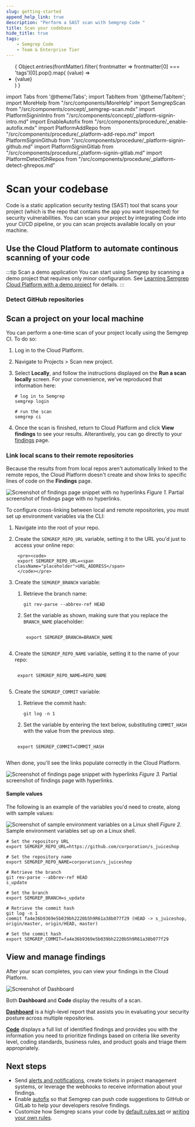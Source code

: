 ```yaml
---
slug: getting-started
append_help_link: true
description: "Perform a SAST scan with Semgrep Code "
title: Scan your codebase
hide_title: true
tags:
    - Semgrep Code
    - Team & Enterprise Tier
---
```


<ul id="tag__badge-list">
{
Object.entries(frontMatter).filter(
    frontmatter => frontmatter[0] === 'tags')[0].pop().map(
    (value) => <li class='tag__badge-item'>{value}</li> )
}
</ul>

import Tabs from '@theme/Tabs';
import TabItem from '@theme/TabItem';
import MoreHelp from "/src/components/MoreHelp"
import SemgrepScan from "/src/components/concept/_semgrep-scan.mdx"
import PlatformSigninIntro from "/src/components/concept/_platform-signin-intro.md"
import EnableAutofix from "/src/components/procedure/_enable-autofix.mdx"
import PlatformAddRepo from "/src/components/procedure/_platform-add-repo.md"
import PlatformSigninGithub from "/src/components/procedure/_platform-signin-github.md"
import PlatformSigninGitlab from "/src/components/procedure/_platform-signin-gitlab.md"
import PlatformDetectGhRepos from "/src/components/procedure/_platform-detect-ghrepos.md"

# Scan your codebase

Code is a static application security testing (SAST) tool that scans your project (which is the repo that contains the app you want inspected) for security vulnerabilities. You can scan your project by integrating Code into your CI/CD pipeline, or you can scan projects available locally on your machine.

## Use the Cloud Platform to automate continous scanning of your code

<PlatformAddRepo />

:::tip Scan a demo application
You can start using Semgrep by scanning a demo project that requires only minor
configuration. See [Learning Semgrep Cloud Platform with a demo project](/semgrep-code/demo-project/)
for details.
:::

### Detect GitHub repositories

<PlatformDetectGhRepos />

## Scan a project on your local machine

You can perform a one-time scan of your project locally using the Semgrep CI. To
do so:

1. Log in to the Cloud Platform.

2. Navigate to Projects > Scan new project.

3. Select **Locally**, and follow the instructions displayed on the **Run a scan
   locally** screen. For your convenience, we've reproduced that information
   here:

    ```console
    # log in to Semgrep
    semgrep login

    # run the scan
    semgrep ci
    ```

4. Once the scan is finished, return to Cloud Platform and click **View
   findings** to see your results. Alterantively, you can go directly to your
   [findings](https://semgrep.dev/orgs/-/findings) page.

### Link local scans to their remote repositories 

Because the results from from local repos aren't automatically linked to the
remote repos, the Cloud Platform doesn't create and show links to specific lines
of code on the **Findings** page. 

![Screenshot of findings page snippet with no hyperlinks](/img/findings-no-hyperlinks.png "Screenshot of findings page snippet
with no hyperlinks") *Figure 1.* Partial screenshot of findings page with no
hyperlinks.

To configure cross-linking between local and remote repositories, you must set up
environment variables via the CLI:

1. Navigate into the root of your repo.

2. Create the `SEMGREP_REPO_URL` variable, setting it to the URL you'd just to access your online repo:
    
        <pre><code>
        export SEMGREP_REPO_URL=<span className="placeholder">URL_ADDRESS</span>
        </code></pre>

3. Create the `SEMGREP_BRANCH` variable:

    1. Retrieve the branch name:
   
        ```console
        git rev-parse --abbrev-ref HEAD
        ```

    2. Set the variable as shown, making sure that you replace the <code><span className="placeholder">BRANCH_NAME</span></code> placeholder:
    
        <pre><code>
        export SEMGREP_BRANCH=<span className="placeholder">BRANCH_NAME</span>
        </code></pre>

4. Create the `SEMGREP_REPO_NAME` variable, setting it to the name of your repo:

    <pre><code>
    export SEMGREP_REPO_NAME=<span className="placeholder">REPO_NAME</span>
    </code></pre>

5. Create the `SEMGREP_COMMIT` variable:
 
    1. Retrieve the commit hash:

        ```console
        git log -n 1
        ```

    2. Set the variable by entering the text below, substituting <code><span className="placeholder">COMMIT_HASH</span></code> with the value from the previous step.

    <pre><code>
    export SEMGREP_COMMIT=<span className="placeholder">COMMIT_HASH</span>
    </code></pre>

When done, you'll see the links populate correctly in the Cloud Platform.

![Screenshot of findings page snippet with hyperlinks](/img/findings-with-hyperlinks.png "Screenshot of findings page snippet with hyperlinks")
*Figure 3.* Partial screenshot of findings page with hyperlinks.

#### Sample values

The following is an example of the variables you'd need to create, along with sample values:

![Screenshot of sample environment variables on a Linux shell](/img/app-ci-setenvvar.png "Screenshot of sample environment variables on
a Linux shell") *Figure 2.* Sample environment variables set up on a Linux
shell.

```console
# Set the repository URL
export SEMGREP_REPO_URL=https://github.com/corporation/s_juiceshop

# Set the repository name
export SEMGREP_REPO_NAME=corporation/s_juiceshop

# Retrieve the branch 
git rev-parse --abbrev-ref HEAD
s_update

# Set the branch
export SEMGREP_BRANCH=s_update

# Retrieve the commit hash
git log -n 1
commit fa4e36b9369e5b039bh2220b5h9R61a38b077f29 (HEAD -> s_juiceshop, origin/master, origin/HEAD, master)

# Set the commit hash
export SEMGREP_COMMIT=fa4e36b9369e5b039bh2220b5h9R61a38b077f29
 ```

## View and manage findings

After your scan completes, you can view your findings in the Cloud Platform.

![Screenshot of Dashboard](/img/dashboard-view.png "Screenshot of Dashboard")

Both **Dashboard** and **Code** display the results of a scan.

**[Dashboard](/semgrep-cloud-platform/dashboard/)** is a high-level report
that assists you in evaluating your security posture across multiple repositories.

**[Code](/semgrep-code/findings/#managing-finding-status-bulk-triage)** displays
a full list of identified findings and provides you with the information you need
to prioritize findings based on criteria like severity level, coding standards, business rules, and product goals and triage them appropriately.

## Next steps


* Send [alerts and notifications](/semgrep-code/notifications/), create tickets in project management systems, or leverage the webhooks to receive information about your findings.
* Enable [autofix](/writing-rules/autofix) so that Semgrep can push code suggestions to GitHub or GitLab to help your developers resolve findings.
* Customize how Semgrep scans your code by [default rules set](https://semgrep.dev/p/default) or [writing your own rules](/semgrep-code/editor/#jumpstart-rule-writing-using-existing-rules).

<MoreHelp />
